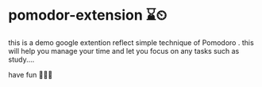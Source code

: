 # pomodor-extension ⌛⏲

this is a demo google extention reflect simple technique of Pomodoro . 
this will help you manage your time and let you focus on any tasks such as study....

have fun 🚀👩‍🚀
